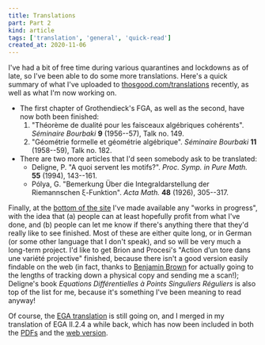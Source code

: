 ```yaml
---
title: Translations
part: Part 2
kind: article
tags: ['translation', 'general', 'quick-read']
created_at: 2020-11-06
---
```


I've had a bit of free time during various quarantines and lockdowns as of late, so I've been able to do some more translations.
Here's a quick summary of what I've uploaded to [thosgood.com/translations](https://thosgood.com/translations) recently, as well as what I'm now working on.

<!-- more -->

- The first chapter of Grothendieck's FGA, as well as the second, have now both been finished:
    1. "Théorème de dualité pour les faisceaux algébriques cohérents". _Séminaire Bourbaki_ **9** (1956--57), Talk no. 149.
    2. "Géométrie formelle et géométrie algébrique". _Séminaire Bourbaki_ **11** (1958--59), Talk no. 182.
- There are two more articles that I'd seen somebody ask to be translated:
    + Deligne, P. "A quoi servent les motifs?". _Proc. Symp. in Pure Math._ **55** (1994), 143--161.
    + Pólya, G. "Bemerkung Über die Integraldarstellung der Riemannschen ξ-Funktion". _Acta Math._ **48** (1926), 305--317.

Finally, at the [bottom of the site](https://thosgood.com/translations/#in-progress) I've made available any "works in progress", with the idea that (a) people can at least hopefully profit from what I've done, and (b) people can let me know if there's anything there that they'd really like to see finished.
Most of these are either quite long, or in German (or some other language that I don't speak), and so will be very much a long-term project.
I'd like to get Brion and Procesi's "Action d’un tore dans une variété projective" finished, because there isn't a good version easily findable on the web (in fact, thanks to [Benjamin Brown](https://bencwbrown.co.uk/) for actually going to the lengths of tracking down a physical copy and sending me a scan!); Deligne's book _Equations Différentielles à Points Singuliers Réguliers_ is also top of the list for me, because it's something I've been meaning to read anyway!

Of course, the [EGA translation](https://github.com/ryankeleti/ega) is still going on, and I merged in my translation of EGA II.2.4 a while back, which has now been included in both the [PDFs](https://ega.fppf.site/pdfs) and the [web version](https://ega.fppf.site/browse).
